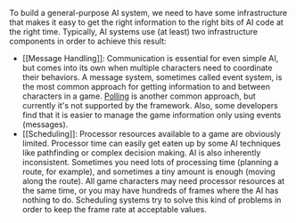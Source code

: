To build a general-purpose AI system, we need to have some infrastructure that makes it easy to get the right information to the right bits of AI code at the right time. Typically, AI systems use (at least) two infrastructure components in order to achieve this result:
- [[Message Handling]]: Communication is essential for even simple AI, but comes into its own when multiple characters need to coordinate their behaviors. A message system, sometimes called event system, is the most common approach for getting information to and between characters in a game. [Polling](http://en.wikipedia.org/wiki/Polling_%28computer_science%29) is another common approach, but currently it's not supported by the framework. Also, some developers find that it is easier to manage the game information only using events (messages).
- [[Scheduling]]: Processor resources available to a game are obviously limited. Processor time can easily get eaten up by some AI techniques like pathfinding or complex decision making. AI is also inherently inconsistent. Sometimes you
need lots of processing time (planning a route, for example), and sometimes a tiny amount is enough (moving along the route). All game characters may need processor resources at the same time, or you may have hundreds of frames where the AI
has nothing to do. Scheduling systems try to solve this kind of problems in order to keep the frame rate at acceptable values. 